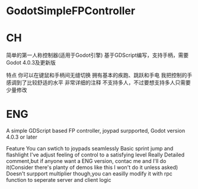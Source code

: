 # GodotSimpleFPController
# CH

简单的第一人称控制器(适用于Godot引擎)
基于GDScript编写，支持手柄，需要Godot 4.0.3及更新版

特点
你可以在键鼠和手柄间无缝切换 
拥有基本的疾跑、跳跃和手电 
我把控制的手感调到了比较舒适的水平 
非常详细的注释 
不支持多人，不过要想支持多人只需要少量修改 

# ENG
A simple GDScript based FP controller, joypad surpported, Godot version 4.0.3 or later

Feature
You can swtich to joypads seamlessly
Basic sprint jump and flashlight
I've adjust feeling of control to a satisfying level
Really Detailed comment,but if anyone want a ENG version, contac me and I'll do it(Consider there's planty of demos like this I won't do it unless asked)
Doesn't surpport multiplier though,you can easilly modify it with rpc function to seperate server and client logic
